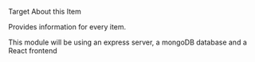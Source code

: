 Target About this Item 

Provides information for every item. 

This module will be using an express server, a mongoDB database and a React frontend
